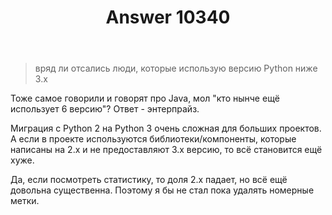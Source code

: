 ﻿---
title: "Answer 10340"
se.owner.user_id: 15479
se.owner.display_name: "Suvitruf - Andrei Apanasik"
se.owner.link: "https://ru.meta.stackoverflow.com/users/15479/suvitruf-andrei-apanasik"
se.answer_id: 10340
se.question_id: 10339
se.post_type: answer
se.is_accepted: True
---
<blockquote>
  <p>вряд ли отсались люди, которые использую версию Python ниже 3.x</p>
</blockquote>

<p>Тоже самое говорили и говорят про Java, мол "кто нынче ещё использует 6 версию"? Ответ - энтерпрайз. </p>

<p>Миграция с Python 2 на Python 3 очень сложная для больших проектов. А если в проекте используются библиотеки/компоненты, которые написаны на 2.x и не предоставляют 3.x версию, то всё становится ещё хуже.</p>

<p>Да, если посмотреть статистику, то доля 2.x падает, но всё ещё довольна существенна. Поэтому я бы не стал пока удалять номерные метки.</p>
